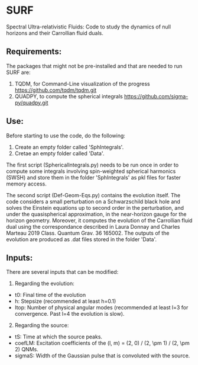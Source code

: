 # SURF
Spectral Ultra-relativistic Fluids: Code to study the dynamics of null horizons and their Carrollian fluid duals. 

## Requirements:

The packages that might not be pre-installed and that are needed to run SURF are:
1. TQDM, for Command-Line visualization of the progress https://github.com/tqdm/tqdm.git
2. QUADPY, to compute the spherical integrals https://github.com/sigma-py/quadpy.git

## Use: 

Before starting to use the code, do the following:

1. Create an empty folder called 'SphIntegrals'. 
2. Cretae an empty folder called 'Data'. 

The first script (SphericalIntegrals.py) needs to be run once in order to compute some integrals involving spin-weighted spherical harmonics (SWSH) and store them in the folder 'SphIntegrals' as pkl files for faster memory access. 

The second script (Def-Geom-Eqs.py) contains the evolution itself. The code considers a small perturbation on a Schwarzschild black hole and solves the Einstein equations up to second order in the perturbation, and under the quasispherical approximation, in the near-horizon gauge for the horizon geometry. Moreover, it computes the evolution of the Carrollian fluid dual using the correspondance described in Laura Donnay and Charles Marteau 2019 Class. Quantum Grav. 36 165002. The outputs of the evolution are produced as .dat files stored in the folder 'Data'. 

## Inputs:

There are several inputs that can be modified:

1. Regarding the evolution: 
  - t0: Final time of the evolution
  - h: Stepsize (recommended at least h=0.1)
  - ltop: Number of physical angular modes (recommended at least l=3 for convergence. Past l=4 the evolution is slow). 

2. Regarding the source:
  - tS: Time at which the source peaks.
  - coefLM: Excitation coefficients of the (l, m) = (2, 0) / (2, \pm 1) / (2, \pm 2) QNMs. 
  - sigmaS: Width of the Gaussian pulse that is convoluted with the source.  
